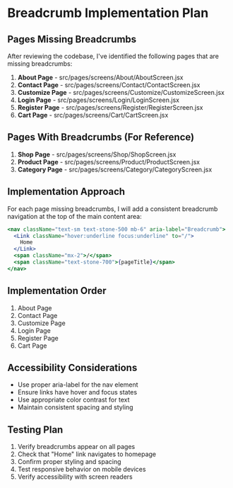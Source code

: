 # Breadcrumb Implementation Plan

## Pages Missing Breadcrumbs

After reviewing the codebase, I've identified the following pages that are missing breadcrumbs:

1. **About Page** - src/pages/screens/About/AboutScreen.jsx
2. **Contact Page** - src/pages/screens/Contact/ContactScreen.jsx
3. **Customize Page** - src/pages/screens/Customize/CustomizeScreen.jsx
4. **Login Page** - src/pages/screens/Login/LoginScreen.jsx
5. **Register Page** - src/pages/screens/Register/RegisterScreen.jsx
6. **Cart Page** - src/pages/screens/Cart/CartScreen.jsx

## Pages With Breadcrumbs (For Reference)

1. **Shop Page** - src/pages/screens/Shop/ShopScreen.jsx
2. **Product Page** - src/pages/screens/Product/ProductScreen.jsx
3. **Category Page** - src/pages/screens/Category/CategoryScreen.jsx

## Implementation Approach

For each page missing breadcrumbs, I will add a consistent breadcrumb navigation at the top of the main content area:

```jsx
<nav className="text-sm text-stone-500 mb-6" aria-label="Breadcrumb">
  <Link className="hover:underline focus:underline" to="/">
    Home
  </Link>
  <span className="mx-2">/</span>
  <span className="text-stone-700">{pageTitle}</span>
</nav>
```

## Implementation Order

1. About Page
2. Contact Page
3. Customize Page
4. Login Page
5. Register Page
6. Cart Page

## Accessibility Considerations

- Use proper aria-label for the nav element
- Ensure links have hover and focus states
- Use appropriate color contrast for text
- Maintain consistent spacing and styling

## Testing Plan

1. Verify breadcrumbs appear on all pages
2. Check that "Home" link navigates to homepage
3. Confirm proper styling and spacing
4. Test responsive behavior on mobile devices
5. Verify accessibility with screen readers